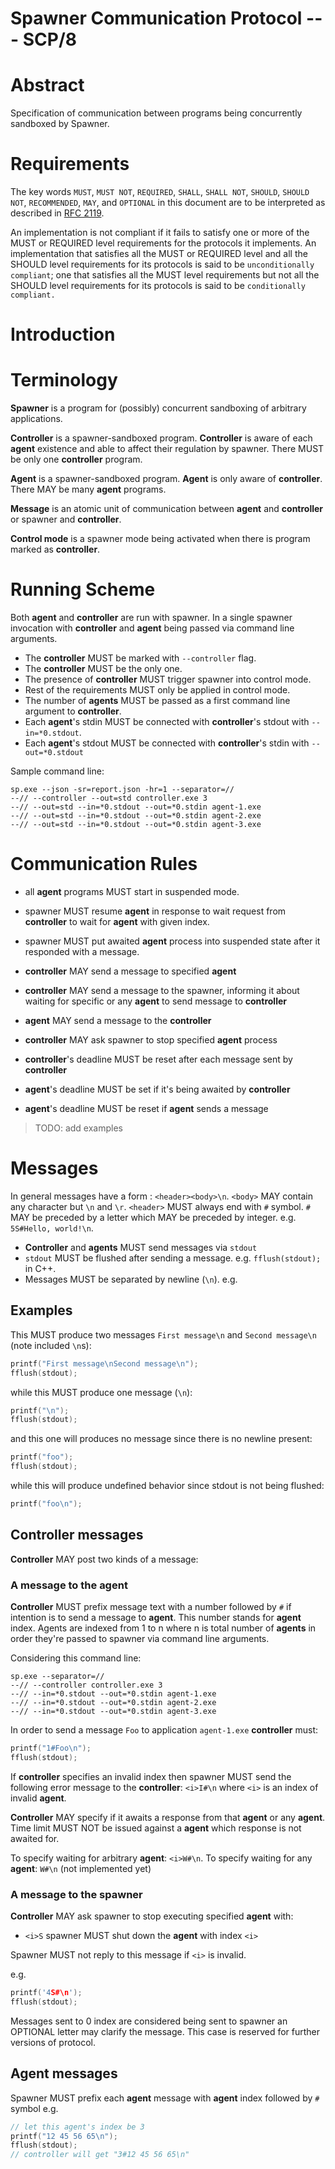# Spawner Communication Protocol --- SCP/8

# Abstract

Specification of communication between programs being concurrently sandboxed by Spawner.

# Requirements

The key words `MUST`, `MUST NOT`, `REQUIRED`, `SHALL`, `SHALL NOT`, `SHOULD`,
`SHOULD NOT`, `RECOMMENDED`, `MAY`, and `OPTIONAL` in this document are to be
interpreted as described in [RFC 2119](https://tools.ietf.org/html/rfc2119).

An implementation is not compliant if it fails to satisfy one or more of the
MUST or REQUIRED level requirements for the protocols it implements. An
implementation that satisfies all the MUST or REQUIRED level and all the SHOULD
level requirements for its protocols is said to be `unconditionally compliant`;
one that satisfies all the MUST level requirements but not all the SHOULD level
requirements for its protocols is said to be `conditionally compliant.`

# Introduction

# Terminology

__Spawner__ is a program for (possibly) concurrent sandboxing of arbitrary applications.

__Controller__ is a spawner-sandboxed program. __Controller__ is aware of each __agent__ existence and able to affect their regulation by spawner. There MUST be only one __controller__ program.

__Agent__ is a spawner-sandboxed program. __Agent__ is only aware of __controller__. There MAY be many __agent__ programs.

__Message__ is an atomic unit of communication between __agent__ and __controller__ or spawner and __controller__.

__Control mode__ is a spawner mode being activated when there is program marked as __controller__.

# Running Scheme

Both __agent__ and __controller__ are run with spawner. In a single spawner invocation with __controller__ and __agent__ being passed via command line arguments.
- The __controller__ MUST be marked with `--controller` flag.
- The __controller__ MUST be the only one.
- The presence of __controller__ MUST trigger spawner into control mode.
- Rest of the requirements MUST only be applied in control mode.
- The number of __agents__ MUST be passed as a first command line argument to __controller__.
- Each __agent__'s stdin MUST be connected with __controller__'s stdout with `--in=*0.stdout`.
- Each __agent__'s stdout MUST be connected with __controller__'s stdin with `--out=*0.stdout`

Sample command line:

```
sp.exe --json -sr=report.json -hr=1 --separator=//
--// --controller --out=std controller.exe 3
--// --out=std --in=*0.stdout --out=*0.stdin agent-1.exe
--// --out=std --in=*0.stdout --out=*0.stdin agent-2.exe
--// --out=std --in=*0.stdout --out=*0.stdin agent-3.exe
```

# Communication Rules

- all __agent__ programs MUST start in suspended mode.
- spawner MUST resume __agent__ in response to wait request from __controller__ to wait for __agent__ with given index.
- spawner MUST put awaited __agent__ process into suspended state after it responded with a message.

- __controller__ MAY send a message to specified __agent__
- __controller__ MAY send a message to the spawner, informing it about waiting for specific or any __agent__ to send message to __controller__
- __agent__ MAY send a message to the __controller__
- __controller__ MAY ask spawner to stop specified __agent__ process
- __controller__'s deadline MUST be reset after each message sent by __controller__
- __agent__'s deadline MUST be set if it's being awaited by __controller__
- __agent__'s deadline MUST be reset if __agent__ sends a message

>TODO: add examples

# Messages

In general messages have a form : `<header><body>\n`. `<body>` MAY contain any character but `\n` and `\r`. `<header>` MUST always end with `#` symbol. `#` MAY be preceded by a letter which MAY be preceded by integer. e.g. `5S#Hello, world!\n`.

- __Controller__ and __agents__ MUST send messages via `stdout`
- `stdout` MUST be flushed after sending a message. e.g. `fflush(stdout);` in C++.
- Messages MUST be separated by newline (`\n`). e.g.

## Examples

This MUST produce two messages `First message\n` and `Second message\n` (note included `\n`s):
```C++
printf("First message\nSecond message\n");
fflush(stdout);
```

while this MUST produce one message (`\n`):
```C++
printf("\n");
fflush(stdout);
```

and this one will produces no message since there is no newline present:
```C++
printf("foo");
fflush(stdout);
```

while this will produce undefined behavior since stdout is not being flushed:
```C++
printf("foo\n");
```

## Controller messages

__Controller__ MAY post two kinds of a message:

### A message to the __agent__

__Controller__ MUST prefix message text with a number followed by `#` if intention is to send a message to __agent__. This number stands for __agent__ index. Agents are indexed from 1 to n where n is total number of __agents__ in order they're passed to spawner via command line arguments.

Considering this command line:

```
sp.exe --separator=//
--// --controller controller.exe 3
--// --in=*0.stdout --out=*0.stdin agent-1.exe
--// --in=*0.stdout --out=*0.stdin agent-2.exe
--// --in=*0.stdout --out=*0.stdin agent-3.exe
```

In order to send a message `Foo` to application `agent-1.exe` __controller__ must:
```C++
printf("1#Foo\n");
fflush(stdout);
```

If __controller__ specifies an invalid index then spawner MUST send the following error message to the __controller__: `<i>I#\n` where `<i>` is an index of invalid __agent__.

__Controller__ MAY specify if it awaits a response from that __agent__ or any __agent__. Time limit MUST NOT be issued against a __agent__ which response is not awaited for.

To specify waiting for arbitrary __agent__: `<i>W#\n`.
To specify waiting for any __agent__: `W#\n` (not implemented yet)

### A message to the spawner

__Controller__ MAY ask spawner to stop executing specified __agent__ with:

- `<i>S` spawner MUST shut down the __agent__ with index `<i>`

Spawner MUST not reply to this message if `<i>` is invalid.

e.g.
```C++
printf('4S#\n');
fflush(stdout);
```

Messages sent to 0 index are considered being sent to spawner an OPTIONAL letter may clarify the message. This case is reserved for further versions of protocol.

## Agent messages

Spawner MUST prefix each __agent__ message with __agent__ index followed by `#` symbol e.g.
```C++
// let this agent's index be 3
printf("12 45 56 65\n");
fflush(stdout);
// controller will get "3#12 45 56 65\n"
```
